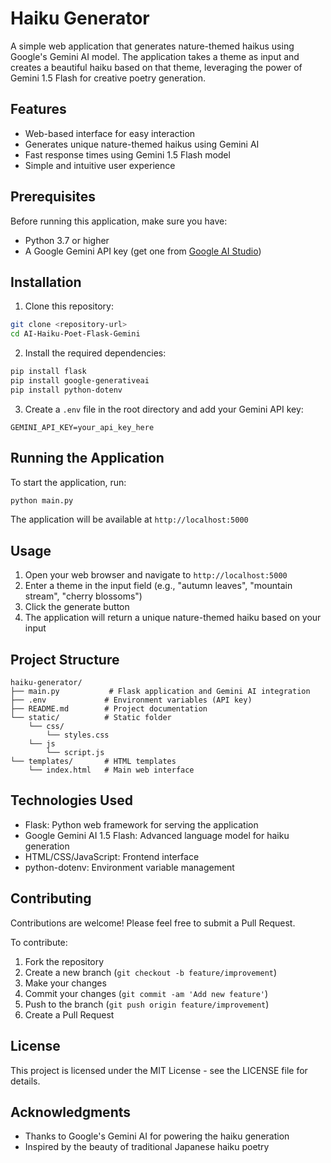 # Haiku Generator

A simple web application that generates nature-themed haikus using Google's Gemini AI model. The application takes a theme as input and creates a beautiful haiku based on that theme, leveraging the power of Gemini 1.5 Flash for creative poetry generation.

## Features

- Web-based interface for easy interaction
- Generates unique nature-themed haikus using Gemini AI
- Fast response times using Gemini 1.5 Flash model
- Simple and intuitive user experience

## Prerequisites

Before running this application, make sure you have:

- Python 3.7 or higher
- A Google Gemini API key (get one from [Google AI Studio](https://makersuite.google.com/app/apikey))

## Installation

1. Clone this repository:
```bash
git clone <repository-url>
cd AI-Haiku-Poet-Flask-Gemini
```

2. Install the required dependencies:
```bash
pip install flask
pip install google-generativeai
pip install python-dotenv
```

3. Create a `.env` file in the root directory and add your Gemini API key:
```
GEMINI_API_KEY=your_api_key_here
```

## Running the Application

To start the application, run:

```bash
python main.py
```

The application will be available at `http://localhost:5000`

## Usage

1. Open your web browser and navigate to `http://localhost:5000`
2. Enter a theme in the input field (e.g., "autumn leaves", "mountain stream", "cherry blossoms")
3. Click the generate button
4. The application will return a unique nature-themed haiku based on your input

## Project Structure

```
haiku-generator/
├── main.py           # Flask application and Gemini AI integration
├── .env             # Environment variables (API key)
├── README.md        # Project documentation
└── static/          # Static folder
    └── css/
        └── styles.css  
    └── js
        └── script.js
└── templates/       # HTML templates
    └── index.html   # Main web interface
```

## Technologies Used

- Flask: Python web framework for serving the application
- Google Gemini AI 1.5 Flash: Advanced language model for haiku generation
- HTML/CSS/JavaScript: Frontend interface
- python-dotenv: Environment variable management

## Contributing

Contributions are welcome! Please feel free to submit a Pull Request.

To contribute:
1. Fork the repository
2. Create a new branch (`git checkout -b feature/improvement`)
3. Make your changes
4. Commit your changes (`git commit -am 'Add new feature'`)
5. Push to the branch (`git push origin feature/improvement`)
6. Create a Pull Request

## License

This project is licensed under the MIT License - see the LICENSE file for details.

## Acknowledgments

- Thanks to Google's Gemini AI for powering the haiku generation
- Inspired by the beauty of traditional Japanese haiku poetry